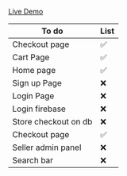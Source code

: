 [Live Demo](https://e-commerce-react-trefu.vercel.app/)

| To do  | List |
| ------------- | ------------- |
| Checkout page  | ✅  |
| Cart Page | ✅  |
| Home page  | ✅  |
| Sign up Page  | ❌  |
| Login Page  | ❌  |
| Login firebase  | ❌  |
| Store checkout on db  | ❌ |
| Checkout page  | ✅  |
| Seller admin panel | ❌ |
| Search bar | ❌ |